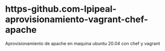 # https-github.com-lpipeal-aprovisionamiento-vagrant-chef-apache
Aprovisionamiento de apache en maquina ubuntu 20.04 con chef y vagrant
